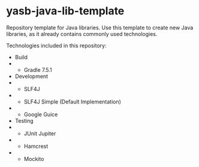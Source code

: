 # yasb-java-lib-template
Repository template for Java libraries. 
Use this template to create new Java libraries, as it already contains commonly used technologies.

Technologies included in this repository:
- Build
- - Gradle 7.5.1
- Development
- - SLF4J
- - SLF4J Simple (Default Implementation)
- - Google Guice
- Testing
- - JUnit Jupiter
- - Hamcrest
- - Mockito
